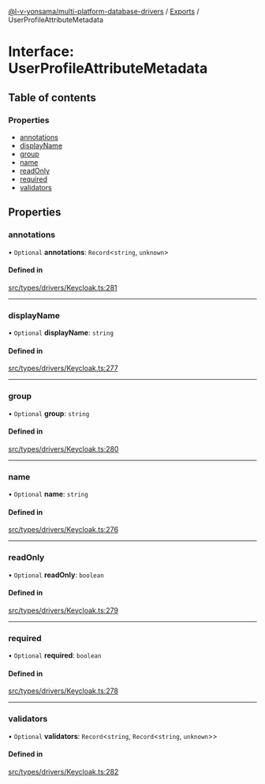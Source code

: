 [@l-v-yonsama/multi-platform-database-drivers](../README.md) / [Exports](../modules.md) / UserProfileAttributeMetadata

# Interface: UserProfileAttributeMetadata

## Table of contents

### Properties

- [annotations](UserProfileAttributeMetadata.md#annotations)
- [displayName](UserProfileAttributeMetadata.md#displayname)
- [group](UserProfileAttributeMetadata.md#group)
- [name](UserProfileAttributeMetadata.md#name)
- [readOnly](UserProfileAttributeMetadata.md#readonly)
- [required](UserProfileAttributeMetadata.md#required)
- [validators](UserProfileAttributeMetadata.md#validators)

## Properties

### annotations

• `Optional` **annotations**: `Record`\<`string`, `unknown`\>

#### Defined in

[src/types/drivers/Keycloak.ts:281](https://github.com/l-v-yonsama/db-drivers/blob/ff3b0581f5841dda18f6a0ada180c92e939b8f3c/src/types/drivers/Keycloak.ts#L281)

___

### displayName

• `Optional` **displayName**: `string`

#### Defined in

[src/types/drivers/Keycloak.ts:277](https://github.com/l-v-yonsama/db-drivers/blob/ff3b0581f5841dda18f6a0ada180c92e939b8f3c/src/types/drivers/Keycloak.ts#L277)

___

### group

• `Optional` **group**: `string`

#### Defined in

[src/types/drivers/Keycloak.ts:280](https://github.com/l-v-yonsama/db-drivers/blob/ff3b0581f5841dda18f6a0ada180c92e939b8f3c/src/types/drivers/Keycloak.ts#L280)

___

### name

• `Optional` **name**: `string`

#### Defined in

[src/types/drivers/Keycloak.ts:276](https://github.com/l-v-yonsama/db-drivers/blob/ff3b0581f5841dda18f6a0ada180c92e939b8f3c/src/types/drivers/Keycloak.ts#L276)

___

### readOnly

• `Optional` **readOnly**: `boolean`

#### Defined in

[src/types/drivers/Keycloak.ts:279](https://github.com/l-v-yonsama/db-drivers/blob/ff3b0581f5841dda18f6a0ada180c92e939b8f3c/src/types/drivers/Keycloak.ts#L279)

___

### required

• `Optional` **required**: `boolean`

#### Defined in

[src/types/drivers/Keycloak.ts:278](https://github.com/l-v-yonsama/db-drivers/blob/ff3b0581f5841dda18f6a0ada180c92e939b8f3c/src/types/drivers/Keycloak.ts#L278)

___

### validators

• `Optional` **validators**: `Record`\<`string`, `Record`\<`string`, `unknown`\>\>

#### Defined in

[src/types/drivers/Keycloak.ts:282](https://github.com/l-v-yonsama/db-drivers/blob/ff3b0581f5841dda18f6a0ada180c92e939b8f3c/src/types/drivers/Keycloak.ts#L282)
